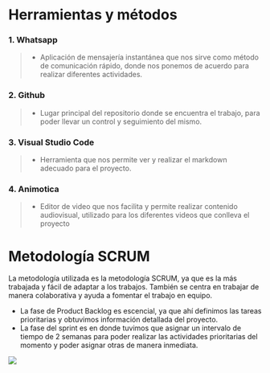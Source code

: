# Herramientas y métodos
### **1. Whatsapp**

>- Aplicación de mensajería instantánea que nos sirve como método de comunicación rápido, donde nos ponemos de acuerdo para realizar diferentes actividades.

### **2. Github**

 >- Lugar principal del repositorio donde se encuentra el trabajo, para poder llevar un control y seguimiento del mismo.

### **3. Visual Studio Code**

>-  Herramienta que nos permite ver y realizar el markdown adecuado para el proyecto.

### **4. Animotica**

>-  Editor de video que nos facilita y permite realizar contenido audiovisual, utilizado para los diferentes videos que conlleva el proyecto

# Metodología SCRUM

La metodología utilizada es la metodología SCRUM, ya que es la más trabajada y fácil de adaptar a los trabajos. También se centra en trabajar de manera colaborativa y ayuda a fomentar el trabajo en equipo.

* La fase de Product Backlog es escencial, ya que ahí definimos las tareas prioritarias y obtuvimos información detallada del proyecto.
* La fase del sprint es en donde tuvimos que asignar un intervalo de tiempo de 2 semanas para poder realizar las actividades prioritarias del momento y poder asignar otras de manera inmediata.

![](https://hondurasdigitalchallenge.com/wp-content/uploads/2020/05/section-1-image.png) 
